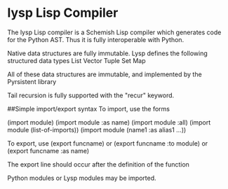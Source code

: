 # lysp Lisp Compiler

The lysp Lisp compiler is a Schemish Lisp compiler which generates code for the Python AST. Thus it is fully interoperable with Python.

Native data structures are fully immutable. Lysp defines the following structured data types
List
Vector
Tuple
Set
Map

All of these data structures are immutable, and implemented by the Pyrsistent library

Tail recursion is fully supported with the "recur" keyword.


##Simple import/export syntax
To import, use the forms

(import module)
(import module :as name)
(import module :all)
(import module (list-of-imports))
(import module (name1 :as alias1 ...))

To export, use
(export funcname)
or
(export funcname :to module)
or 
(export funcname :as name)

The export line should occur after the definition of the function

Python modules or Lysp modules may be imported.
